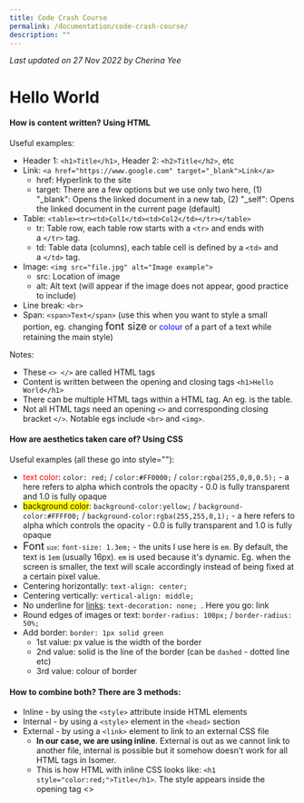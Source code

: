 ```yaml
---
title: Code Crash Course
permalink: /documentation/code-crash-course/
description: ""
---
```

*Last updated on 27 Nov 2022 by Cherina Yee*
# Hello World

#### How is content written? Using **HTML**
Useful examples:
  * Header 1: `<h1>Title</h1>`, Header 2: `<h2>Title</h2>`, etc
  * Link: `<a href="https://www.google.com" target="_blank">Link</a>`
     * href: Hyperlink to the site
     * target: There are a few options but we use only two here, (1) "_blank": Opens the linked document in a new tab, (2) "_self": Opens the linked document in the current page (default)
  * Table: `<table><tr><td>Col1</td><td>Col2</td></tr></table>`
    * tr: Table row, each table row starts with a `<tr>` and ends with a `</tr>` tag.
    * td: Table data (columns), each table cell is defined by a `<td>` and a `</td>` tag.
  * Image: `<img src="file.jpg" alt="Image example">`
    * src: Location of image
    * alt: Alt text (will appear if the image does not appear, good practice to include)
  * Line break: `<br>` 
  * Span: `<span>Text</span>` (use this when you want to style a small portion,  eg. changing <span style="font-size:1.3em">font size</span> or <span style="color:blue;">colour</span> of a part of a text while retaining the main style)
  
Notes:
* These `<> </>` are called HTML tags
* Content is written between the opening and closing tags `<h1>Hello World</h1>`
* There can be multiple HTML tags within a HTML tag. An eg. is the table. 
* Not all HTML tags need an opening `<>` and corresponding closing bracket `</>`.  Notable egs include `<br>` and `<img>`. 


#### How are aesthetics taken care of? Using **CSS**

Useful examples (all these go into style=""):
  * <span style="color:red;">text color</span>: `color: red;` / `color:#FF0000;` / `color:rgba(255,0,0,0.5);` - a here refers to alpha which controls the opacity - 0.0 is fully transparent and 1.0 is fully opaque
  * <span style="background-color:#FFFF00;">background color</span>: `background-color:yellow;`  / `background-color:#FFFF00;` / `background-color:rgba(255,255,0,1);` - a here refers to alpha which controls the opacity - 0.0 is fully transparent and 1.0 is fully opaque
  * <span style="font-size:1.3em">Font</span> <span style="font-size:0.7em">size</span>: `font-size: 1.3em;` - the units I use here is `em`. By default, the text is `1em` (usually 16px). `em` is used because it's dynamic. Eg. when the screen is smaller, the text will scale accordingly instead of being fixed at a certain pixel value.
  * Centering horizontally: `text-align: center;`
  * Centering vertically: `vertical-align: middle;`
  * No underline for <a href="https://ww.google.com" target="_blank">links</a>: `text-decoration: none; `. Here you go: <a href="https://ww.google.com" target="_blank" style="text-decoration: none; ">link</a>
  * Round edges of images or text: `border-radius: 100px;` / `border-radius: 50%;`
  * Add border: `border: 1px solid green` 
    * 1st value: px value is the width of the border
    * 2nd value: solid is the line of the border (can be `dashed` - dotted line etc)
    * 3rd value: colour of border

#### How to combine both? There are 3 methods: 
* Inline - by using the ```<style>``` attribute inside HTML elements
* Internal - by using a ```<style>``` element in the ```<head>``` section
* External - by using a ```<link>``` element to link to an external CSS file
	* **In our case, we are using inline**. External is out as we cannot link to another file, internal is possible but it somehow doesn't work for all HTML tags in Isomer.
	* This is how HTML with inline CSS looks like: ```<h1 style="color:red;">Title</h1>```. The style appears inside the opening tag <>